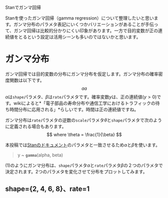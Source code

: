Stanでガンマ回帰

Stanを使ったガンマ回帰（gamma regression）について整理したいと思います。ガンマ分布のパラメタ表記にいくつかバリエーションがあることが手伝って、ガンマ回帰は比較的分かりにくい印象があります。一方で目的変数が正の連続値をとるという設定は活用シーンも多いのではないかと思います。



# ガンマ分布

ガンマ回帰では目的変数の分布にガンマ分布を仮定します。ガンマ分布の確率密度関数は以下です。
$$
aa
$$
$\alpha$は`shape`パラメタ、$\beta$は`rate`パラメタです。確率変数$y$は、正の連続値$(y > 0)$です。wikiによると*「電子部品の寿命分布や通信工学におけるトラフィックの待ち時間分布に応用される」*らしいです。時間は正の連続値ですね。

ガンマ分布は`rate`パラメタの逆数の`scale`パラメタ$\theta$と`shape`パラメタで次のように定義される場合もあります。
$$
where \theta = \frac{1}{\beta}
$$


本投稿では[Stanのドキュメント](https://mc-stan.org/docs/2_24/functions-reference/gamma-distribution.html)のパラメタと一致させるため$\alpha$と$\beta$を使います。

> y ~  **`gamma`**(alpha, beta)



$(1)$のようにガンマ分布は、`shape`パラメタ$\alpha$と`rate`パラメタ$\beta$の２つのパラメタで決定されます。2つのパラメタを変化させて分布をプロットしてみます。



## shape={2, 4, 6, 8}、rate=1





## 

